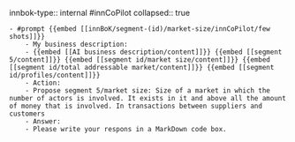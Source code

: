 innbok-type:: internal
#innCoPilot
collapsed:: true

	- #prompt {{embed [[innBoK/segment-(id)/market-size/innCoPilot/few shots]]}}
		- My business description:
		- {{embed [[AI business description/content]]}} {{embed [[segment 5/content]]}} {{embed [[segment id/market size/content]]}} {{embed [[segment id/total addressable market/content]]}} {{embed [[segment id/profiles/content]]}}
		- Action:
		- Propose segment 5/market size: Size of a market in which the number of actors is involved. It exists in it and above all the amount of money that is involved. In transactions between suppliers and customers
		- Answer:
		- Please write your respons in a MarkDown code box.